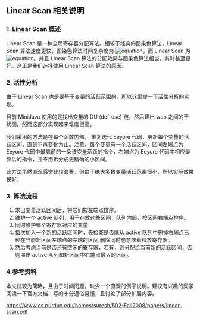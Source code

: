 ﻿## Linear Scan 相关说明

### 1. Linear Scan 概述

Linear Scan 是一种全局寄存器分配算法。相较于经典的图染色算法，Linear Scan 算法速度更快，图染色算法时间复杂度为 ![equation](http://latex.codecogs.com/gif.latex?O(N^4))，而 Linear Scan 为 ![equation](http://latex.codecogs.com/gif.latex?O(N\log&nbsp;N))。并且 Linear Scan 算法的分配效果与图染色算法相当，有时甚至更好。这正是我们选择使用 Linear Scan 算法的原因。

### 2. 活性分析

由于 Linear Scan 也是要基于变量的活跃范围的，所以这里提一下活性分析的实现。

目前 MiniJava 使用的是找出变量的 DU (def-use) 链，然后建出 web 之间的干扰图。然而这部分实现起来难度很高。

我们采用的方法是在每个函数内部， 重复迭代 Eeyore 代码，更新每个变量的活跃区间，直到不再变化为止。注意，每个变量有一个活跃区间，区间左端点为 Eeyore 代码中最靠前的一条该变量活跃的指令，右端点为 Eeyore 代码中相应最靠后的指令，并不用拆分成更精确的小区间。

此方法虽然直观感觉比较浪费，但由于绝大多数变量活跃范围很小，所以实际效果良好。

### 3. 算法流程

1. 求出变量活跃区间后，将它们按左端点排序。
2. 维护一个 active 队列，用于存放这些区间，队列内部，按区间右端点排序。
3. 同时维护每个寄存器对应的变量
4. 每次加入一个新的活跃区间时，先检查是否能从 active 队列中删掉右端点已经在当前新区间左端点的左端的区间,删除同时也意味着释放寄存器。
5. 然后考虑当前是否还有空闲的寄存器，若有，则分配给当前新的活跃区间，否则溢出 active 队列和新区间中右端点最大的区间。

### 4.参考资料

本文档较为简略，且由于时间问题，缺少一个直观的例子说明。建议有兴趣的同学阅读一下官方文档，写的十分通俗易懂，且讨论了部分扩展内容。

https://www.cs.purdue.edu/homes/suresh/502-Fall2008/papers/linear-scan.pdf

